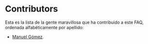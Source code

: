 # Contributors

Esta es la lista de la gente maravillosa que ha contribuido a este FAQ, ordenada alfabéticamente por apellido:

- [Manuel Gómez](https://github.com/tasugo).
